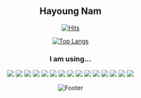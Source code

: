<div align="center">

## Hayoung Nam 
[![Hits](https://hits.seeyoufarm.com/api/count/incr/badge.svg?url=https%3A%2F%2Fgithub.com%2Fhayounam%2Fhit-counter&count_bg=%23F0CFEC&title_bg=%23555555&icon=&icon_color=%23E7E7E7&title=hits&edge_flat=false)](https://hits.seeyoufarm.com)

[![Top Langs](https://github-readme-stats.vercel.app/api/top-langs/?username=hayounam&langs_count=8)](https://github.com/hayounam/github-readme-stats)

### I am using...


<img src="https://img.shields.io/badge/Python-3776AB?style=for-the-badge&logo=Python&logoColor=white"> 
<img src="https://img.shields.io/badge/jupyter-3776AB?style=for-the-badge&logo=jupyter&logoColor=white"> 
<img src="https://img.shields.io/badge/R-276DC3?style=for-the-badge&logo=R&logoColor=white"> 
<img src="https://img.shields.io/badge/java-007396?style=for-the-badge&logo=java&logoColor=white"> 
<img src="https://img.shields.io/badge/MongoDB-47A248?style=for-the-badge&logo=mongodb&logoColor=white">  
<img src="https://img.shields.io/badge/SQL-003B57?style=for-the-badge&logo=SQLite&logoColor=white"> 
<img src="https://img.shields.io/badge/JSON-000000?style=for-the-badge&logo=JSON&logoColor=white">

<img src="https://img.shields.io/badge/AWS Certificate-232F3E?style=for-the-badge&logo=amazonaws&logoColor=white">  
<img src="https://img.shields.io/badge/Power BI-F2C811?style=for-the-badge&logo=Power BI&logoColor=white"> 
<img src="https://img.shields.io/badge/Tableau-E97627?style=for-the-badge&logo=Tableau&logoColor=white"> 
<img src="https://img.shields.io/badge/Splunk-000000?style=for-the-badge&logo=Splunk&logoColor=white"> 
 <img src="https://img.shields.io/badge/html5-E34F26?style=for-the-badge&logo=html5&logoColor=white"> 
 <img src="https://img.shields.io/badge/Adobe-ff0000?style=for-the-badge&logo=Adobe&logoColor=white"> 
<img src="https://img.shields.io/badge/javascript-F7DF1E?style=for-the-badge&logo=javascript&logoColor=black">
<img src="https://img.shields.io/badge/css-1572B6?style=for-the-badge&logo=css3&logoColor=white">

![Footer](https://capsule-render.vercel.app/api?type=waving&color=auto&height=200&section=footer)






</div>
